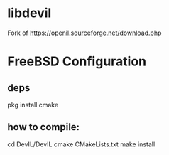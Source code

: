# libdevil
Fork of https://openil.sourceforge.net/download.php

# FreeBSD Configuration

## deps
pkg install cmake

## how to compile:
cd DevIL/DevIL
cmake CMakeLists.txt
make install
